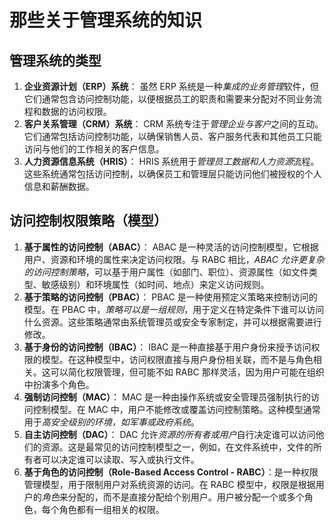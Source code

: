 # 那些关于管理系统的知识

## 管理系统的类型

1. **企业资源计划（ERP）系统**： 虽然 ERP 系统是一种*集成的业务管理*软件，但它们通常包含访问控制功能，以便根据员工的职责和需要来分配对不同业务流程和数据的访问权限。
2. **客户关系管理（CRM）系统**： CRM 系统专注于*管理企业与客户*之间的互动。它们通常包括访问控制功能，以确保销售人员、客户服务代表和其他员工只能访问与他们的工作相关的客户信息。
3. **人力资源信息系统（HRIS）**： HRIS 系统用于*管理员工数据和人力资源*流程。这些系统通常包括访问控制，以确保员工和管理层只能访问他们被授权的个人信息和薪酬数据。



## 访问控制权限策略（模型）

1. **基于属性的访问控制（ABAC）**： ABAC 是一种灵活的访问控制模型，它根据用户、资源和环境的属性来决定访问权限。与 RABC 相比，*ABAC 允许更复杂的访问控制策略*，可以基于用户属性（如部门、职位）、资源属性（如文件类型、敏感级别）和环境属性（如时间、地点）来定义访问规则。
2. **基于策略的访问控制（PBAC）**： PBAC 是一种使用预定义策略来控制访问的模型。在 PBAC 中，*策略可以是一组规则*，用于定义在特定条件下谁可以访问什么资源。这些策略通常由系统管理员或安全专家制定，并可以根据需要进行修改。
3. **基于身份的访问控制（IBAC）**： IBAC 是一种直接基于用户身份来授予访问权限的模型。在这种模型中，访问权限直接与用户身份相关联，而不是与角色相关。这可以简化权限管理，但可能不如 RABC 那样灵活，因为用户可能在组织中扮演多个角色。
4. **强制访问控制（MAC）**： MAC 是一种由操作系统或安全管理员强制执行的访问控制模型。在 MAC 中，用户不能修改或覆盖访问控制策略。这种模型通常用于*高安全级别的环境，如军事或政府系统*。
5. **自主访问控制（DAC）**： DAC 允许*资源的所有者或用户*自行决定谁可以访问他们的资源。这是最常见的访问控制模型之一，例如，在文件系统中，文件的所有者可以决定谁可以读取、写入或执行文件。
6. **基于角色的访问控制（Role-Based Access Control - RABC）**：是一种权限管理模型，用于限制用户对系统资源的访问。在 RABC 模型中，权限是根据用户的*角色*来分配的，而不是直接分配给个别用户。用户被分配一个或多个角色，每个角色都有一组相关的权限。